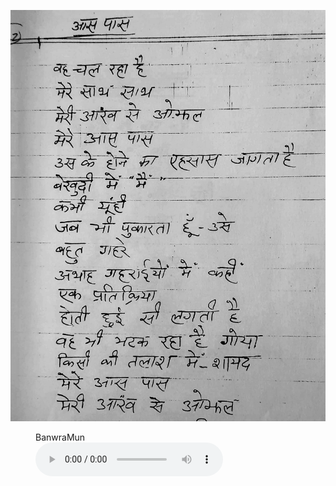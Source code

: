 ![](./32_aasPaas.jpg)
<figure>
    <figcaption>BanwraMun</figcaption>
    <audio
        controls
        src="./banvraMan.mp3">
            Your browser does not support the
            <code>audio</code> element.
    </audio>
</figure>

